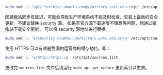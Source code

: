 
```sh
sudo sed -i 's@//.*archive.ubuntu.com@//mirrors.ustc.edu.cn@g' /etc/apt/sources.list
```          
因镜像站同步有延迟，可能会导致生产环境系统不能及时检查、安装上最新的安全更新，不建议替换 security 源。 如果有官方源下载速度不理想等问题，想通过镜像站下载安全更新， 可以将 security 源地址进行替换。          
```sh
sudo sed -i 's/security.ubuntu.com/mirrors.ustc.edu.cn/g' /etc/apt/sources.list
```          
使用 HTTPS 可以有效避免国内运营商的缓存劫持。即：          
```sh
sudo sed -i 's/http:/https:/g' /etc/apt/sources.list
```          
更改完 `sources.list` 文件后请运行 `sudo apt-get update` 更新索引以生效。
